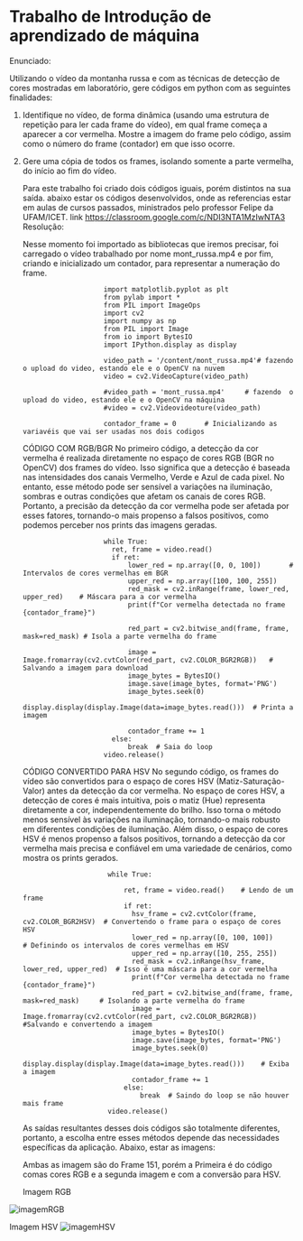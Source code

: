 # Trabalho de Introdução de aprendizado de máquina
Enunciado:

Utilizando o vídeo da montanha russa e com as técnicas de detecção de cores mostradas em laboratório, gere códigos em python com as seguintes finalidades:

1) Identifique no vídeo, de forma dinâmica (usando uma estrutura de repetição para ler cada frame do vídeo), em qual frame começa a aparecer a cor vermelha. Mostre a imagem do frame pelo código, assim como o número do frame (contador) em que isso ocorre.

2) Gere uma cópia de todos os frames, isolando somente a parte vermelha, do início ao fim do vídeo.



   Para este trabalho foi criado dois códigos iguais, porém distintos na sua saída. abaixo estar os códigos desenvolvidos, onde as referencias estar em aulas de cursos passados, ministrados pelo professor Felipe da UFAM/ICET. link https://classroom.google.com/c/NDI3NTA1MzIwNTA3
    Resolução:

   Nesse momento foi importado as bibliotecas que iremos precisar, foi carregado o vídeo trabalhado por nome mont_russa.mp4 e por fim, criando e inicializado um contador, para representar a numeração do frame.

                           import matplotlib.pyplot as plt
                           from pylab import *
                           from PIL import ImageOps
                           import cv2
                           import numpy as np
                           from PIL import Image
                           from io import BytesIO
                           import IPython.display as display
                           
                           video_path = '/content/mont_russa.mp4'# fazendo  o upload do video, estando ele e o OpenCV na nuvem
                           video = cv2.VideoCapture(video_path)
                           
                           #video_path = 'mont_russa.mp4'     # fazendo  o upload do video, estando ele e o OpenCV na máquina
                           #video = cv2.Videovideoture(video_path)
                           
                           contador_frame = 0       # Inicializando as variavéis que vai ser usadas nos dois codigos
   CÓDIGO COM RGB/BGR
No primeiro código, a detecção da cor vermelha é realizada diretamente no espaço de cores RGB (BGR no OpenCV) dos frames do vídeo. Isso significa que a detecção é baseada nas intensidades dos canais Vermelho, Verde e Azul de cada pixel. No entanto, esse método pode ser sensível a variações na iluminação, sombras e outras condições que afetam os canais de cores RGB. Portanto, a precisão da detecção da cor vermelha pode ser afetada por esses fatores, tornando-o mais propenso a falsos positivos, como podemos perceber nos prints das imagens geradas.

                           while True:
                             ret, frame = video.read()
                             if ret:
                                 lower_red = np.array([0, 0, 100])       # Intervalos de cores vermelhas em BGR
                                 upper_red = np.array([100, 100, 255])
                                 red_mask = cv2.inRange(frame, lower_red, upper_red)    # Máscara para a cor vermelha
                                 print(f"Cor vermelha detectada no frame {contador_frame}")
                         
                                 red_part = cv2.bitwise_and(frame, frame, mask=red_mask) # Isola a parte vermelha do frame
                         
                                 image = Image.fromarray(cv2.cvtColor(red_part, cv2.COLOR_BGR2RGB))   # Salvando a imagem para download
                                 image_bytes = BytesIO()
                                 image.save(image_bytes, format='PNG')
                                 image_bytes.seek(0)
                                 display.display(display.Image(data=image_bytes.read()))  # Printa a imagem
                         
                                 contador_frame += 1
                             else:
                                 break  # Saia do loop
                           video.release()

                            
   CÓDIGO CONVERTIDO PARA HSV
No segundo código, os frames do vídeo são convertidos para o espaço de cores HSV (Matiz-Saturação-Valor) antes da detecção da cor vermelha. No espaço de cores HSV, a detecção de cores é mais intuitiva, pois o matiz (Hue) representa diretamente a cor, independentemente do brilho. Isso torna o método menos sensível às variações na iluminação, tornando-o mais robusto em diferentes condições de iluminação. Além disso, o espaço de cores HSV é menos propenso a falsos positivos, tornando a detecção da cor vermelha mais precisa e confiável em uma variedade de cenários, como mostra os prints gerados.

                            while True:
                               
                                ret, frame = video.read()    # Lendo de um frame
                                if ret:
                                  hsv_frame = cv2.cvtColor(frame, cv2.COLOR_BGR2HSV)  # Convertendo o frame para o espaço de cores HSV
                                  lower_red = np.array([0, 100, 100])                 # Definindo os intervalos de cores vermelhas em HSV
                                  upper_red = np.array([10, 255, 255])
                                  red_mask = cv2.inRange(hsv_frame, lower_red, upper_red)  # Isso é uma máscara para a cor vermelha
                                  print(f"Cor vermelha detectada no frame {contador_frame}")
                                  red_part = cv2.bitwise_and(frame, frame, mask=red_mask)     # Isolando a parte vermelha do frame
                                  image = Image.fromarray(cv2.cvtColor(red_part, cv2.COLOR_BGR2RGB))  #Salvando e convertendo a imagem
                                  image_bytes = BytesIO()
                                  image.save(image_bytes, format='PNG')
                                  image_bytes.seek(0)  
                                  display.display(display.Image(data=image_bytes.read()))    # Exiba a imagem
                                  contador_frame += 1
                                else:
                                    break  # Saindo do loop se não houver mais frame
                            video.release()

   As saídas resultantes desses dois códigos são totalmente diferentes, portanto, a escolha entre esses métodos depende das necessidades específicas da aplicação.
   Abaixo, estar  as imagens:

   Ambas as imagem são do Frame 151, porém a Primeira é do código comas cores RGB e a segunda imagem e com a conversão para HSV.

   
   Imagem RGB

![imagemRGB](https://github.com/AnaCristina1972/trabalhoIAM_Ana_Cristina_Vieira/assets/88814404/9bf73d5d-7ea3-476d-a9c0-2b5557d4bcc9)


Imagem HSV
![imagemHSV](https://github.com/AnaCristina1972/trabalhoIAM_Ana_Cristina_Vieira/assets/88814404/00417a6a-fa03-4fbb-bf94-314bd45865e8)





   


   
